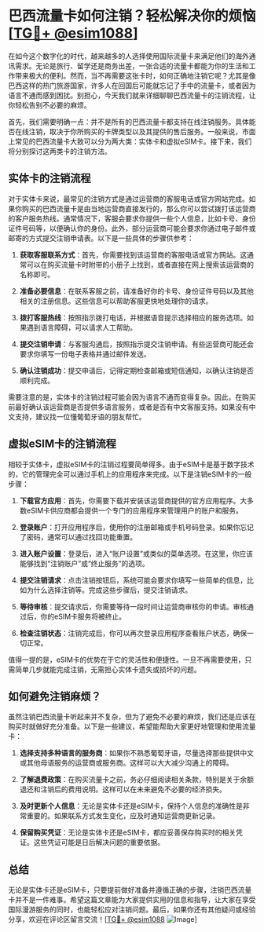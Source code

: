 # 巴西流量卡如何注销？轻松解决你的烦恼[[TG💪+ @esim1088](https://t.me/s/esim1088)]

在如今这个数字化的时代，越来越多的人选择使用国际流量卡来满足他们的海外通讯需求。无论是旅行、留学还是商务出差，一张合适的流量卡都能为你的生活和工作带来极大的便利。然而，当不再需要这张卡时，如何正确地注销它呢？尤其是像巴西这样的热门旅游国家，许多人在回国后可能就忘记了手中的流量卡，或者因为语言不通而感到困扰。别担心，今天我们就来详细聊聊巴西流量卡的注销流程，让你轻松告别不必要的麻烦。

首先，我们需要明确一点：并不是所有的巴西流量卡都支持在线注销服务。具体能否在线注销，取决于你所购买的卡牌类型以及其提供的售后服务。一般来说，市面上常见的巴西流量卡大致可以分为两大类：实体卡和虚拟eSIM卡。接下来，我们将分别探讨这两类卡的注销方法。

## 实体卡的注销流程

对于实体卡来说，最常见的注销方式是通过运营商的客服电话或官方网站完成。如果你购买的巴西流量卡是由当地运营商直接发行的，那么你可以尝试拨打该运营商的客户服务热线。通常情况下，客服会要求你提供一些个人信息，比如卡号、身份证件号码等，以便确认你的身份。此外，部分运营商可能会要求你通过电子邮件或邮寄的方式提交注销申请表。以下是一些具体的步骤供参考：

1. **获取客服联系方式**：首先，你需要找到该运营商的客服电话或官方网站。这通常可以在购买流量卡时附带的小册子上找到，或者直接在网上搜索该运营商的名称即可。
   
2. **准备必要信息**：在联系客服之前，请准备好你的卡号、身份证件号码以及其他相关的注册信息。这些信息可以帮助客服更快地处理你的请求。

3. **拨打客服热线**：按照指示拨打电话，并根据语音提示选择相应的服务选项。如果遇到语言障碍，可以请求人工帮助。

4. **提交注销申请**：与客服沟通后，按照指示提交注销申请。有些运营商可能还会要求你填写一份电子表格并通过邮件发送。

5. **确认注销成功**：提交申请后，记得定期检查邮箱或短信通知，以确认注销是否顺利完成。

需要注意的是，实体卡的注销过程可能会因为语言不通而变得复杂。因此，在购买前最好确认该运营商是否提供多语言服务，或者是否有中文客服支持。如果没有中文支持，建议找一位懂葡萄牙语的朋友帮忙。

## 虚拟eSIM卡的注销流程

相较于实体卡，虚拟eSIM卡的注销过程要简单得多。由于eSIM卡是基于数字技术的，它的管理完全可以通过手机上的应用程序来完成。以下是注销eSIM卡的一般步骤：

1. **下载官方应用**：首先，你需要下载并安装该运营商提供的官方应用程序。大多数eSIM卡供应商都会提供一个专门的应用程序来管理用户的账户和服务。

2. **登录账户**：打开应用程序后，使用你的注册邮箱或手机号码登录。如果你忘记了密码，通常可以通过找回功能重置。

3. **进入账户设置**：登录后，进入“账户设置”或类似的菜单选项。在这里，你应该能够找到“注销账户”或“终止服务”的选项。

4. **提交注销请求**：点击注销按钮后，系统可能会要求你填写一些简单的信息，比如为什么选择注销等。完成这些步骤后，提交注销请求。

5. **等待审核**：提交请求后，你需要等待一段时间让运营商审核你的申请。审核通过后，你的eSIM卡服务将被终止。

6. **检查注销状态**：注销完成后，你可以再次登录应用程序查看账户状态，确保一切正常。

值得一提的是，eSIM卡的优势在于它的灵活性和便捷性。一旦不再需要使用，只需简单几步就能完成注销，无需担心实体卡遗失或损坏的问题。

## 如何避免注销麻烦？

虽然注销巴西流量卡听起来并不复杂，但为了避免不必要的麻烦，我们还是应该在购买时就做好充分准备。以下是一些建议，希望能帮助大家更好地管理和使用流量卡：

1. **选择支持多种语言的服务商**：如果你不熟悉葡萄牙语，尽量选择那些提供中文或其他母语服务的运营商或服务商。这样可以大大减少沟通上的障碍。

2. **了解退费政策**：在购买流量卡之前，务必仔细阅读相关条款，特别是关于余额退还和注销后的费用说明。这样可以在未来避免不必要的经济损失。

3. **及时更新个人信息**：无论是实体卡还是eSIM卡，保持个人信息的准确性是非常重要的。如果联系方式发生变化，应及时通知运营商更新记录。

4. **保留购买凭证**：无论是实体卡还是eSIM卡，都应妥善保存购买时的相关凭证。这些凭证可能是日后解决问题的重要依据。

## 总结

无论是实体卡还是eSIM卡，只要提前做好准备并遵循正确的步骤，注销巴西流量卡并不是一件难事。希望这篇文章能为大家提供实用的信息和指导，让大家在享受国际漫游服务的同时，也能轻松应对注销问题。最后，如果你还有其他疑问或经验分享，欢迎在评论区留言交流！[[TG💪+ @esim1088](https://t.me/s/esim1088) ![Image](https://i.postimg.cc/4NQfJmqS/Snipaste-2025-05-13-00-14-12.png)]